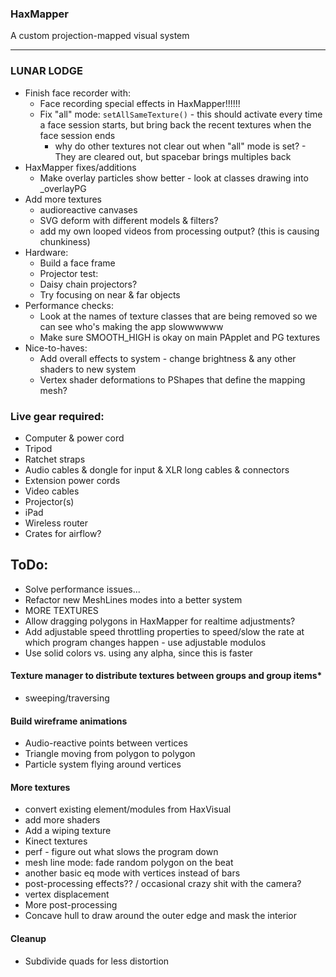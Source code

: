 ### HaxMapper

A custom projection-mapped visual system

---

### LUNAR LODGE

* Finish face recorder with: 
	* Face recording special effects in HaxMapper!!!!!!
	* Fix "all" mode: `setAllSameTexture()` - this should activate every time a face session starts, but bring back the recent textures when the face session ends
		* why do other textures not clear out when "all" mode is set? - They are cleared out, but spacebar brings multiples back
* HaxMapper fixes/additions
	* Make overlay particles show better - look at classes drawing into _overlayPG
* Add more textures
	* audioreactive canvases
	* SVG deform with different models & filters?
	* add my own looped videos from processing output? (this is causing chunkiness)
* Hardware:
	* Build a face frame
	* Projector test:
	* Daisy chain projectors?
	* Try focusing on near & far objects
* Performance checks:
	* Look at the names of texture classes that are being removed so we can see who's making the app slowwwwww
	* Make sure SMOOTH_HIGH is okay on main PApplet and PG textures
* Nice-to-haves:
	* Add overall effects to system - change brightness & any other shaders to new system
	* Vertex shader deformations to PShapes that define the mapping mesh?



### Live gear required:

* Computer & power cord
* Tripod 
* Ratchet straps
* Audio cables & dongle for input & XLR long cables & connectors
* Extension power cords
* Video cables
* Projector(s)
* iPad
* Wireless router
* Crates for airflow?


## ToDo:

* Solve performance issues...
* Refactor new MeshLines modes into a better system
* MORE TEXTURES
* Allow dragging polygons in HaxMapper for realtime adjustments?
* Add adjustable speed throttling properties to speed/slow the rate at which program changes happen - use adjustable modulos
* Use solid colors vs. using any alpha, since this is faster


#### Texture manager to distribute textures between groups and group items* 
* sweeping/traversing 
 		
#### Build wireframe animations

* Audio-reactive points between vertices
* Triangle moving from polygon to polygon
* Particle system flying around vertices

#### More textures
* convert existing element/modules from HaxVisual
* add more shaders
* Add a wiping texture
* Kinect textures
* perf - figure out what slows the program down
* mesh line mode: fade random polygon on the beat
* another basic eq mode with vertices instead of bars
* post-processing effects?? / occasional crazy shit with the camera?
* vertex displacement
* More post-processing
* Concave hull to draw around the outer edge and mask the interior


#### Cleanup
* Subdivide quads for less distortion
